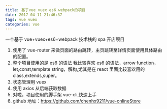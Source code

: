 ```yaml
---
title: 基于vue vuex es6 webpack的项目
date: 2017-04-11 21:46:37
tags: vue vuex
categories: vue
---
```


一个基于 vue+vuex+es6+webpack 技术栈的 spa 开店项目

<!-- more -->

1. 使用了 vue-router 来做页面的路由跳转，主页跳转至详情页面使用具体路由的配置。
2. 整个项目使用的是 es6 的语法
   我比较喜欢 es6 的语法，arrow function，let,const,template string，解构,尤其是在 react 里面比较喜欢用的 class,extends,super。
3. 状态管理用 vuex
4. 使用 axios 从后端获取数据
5. 对啦，项目使用的脚手架 vue-cli,快速上手
6. github 地址：https://github.com/chenhx9211/vue-onlineStore
